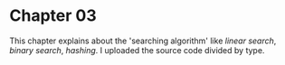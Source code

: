 # Chapter 03
This chapter explains about the 'searching algorithm' like *linear search*, *binary search*, *hashing*.
I uploaded the source code divided by type.
